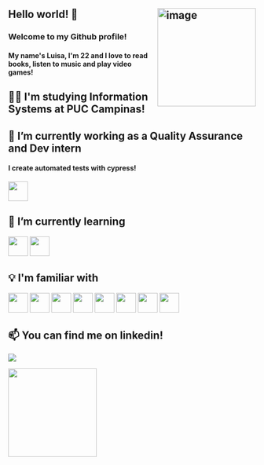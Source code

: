 ## Hello world! 👋 <img src="https://github.com/user-attachments/assets/f6a01b19-0e69-4282-995c-8280e0e6502e" alt="image" align="right" width="200"/>
### Welcome to my Github profile! 

#### My name's Luisa, I'm 22 and I love to read books, listen to music and play video games!

## 👩‍🎓 I'm studying Information Systems at PUC Campinas!


## 🔭 I’m currently working as a Quality Assurance and Dev intern 
#### I create automated tests with cypress!
<img src="https://cdn.jsdelivr.net/gh/devicons/devicon@latest/icons/cypressio/cypressio-original.svg" width="40" height="40"/>

## 🌱 I’m currently learning
<img src="https://cdn.jsdelivr.net/gh/devicons/devicon@latest/icons/dotnetcore/dotnetcore-original.svg" width="40" height="40"/> <img src="https://cdn.jsdelivr.net/gh/devicons/devicon@latest/icons/csharp/csharp-original.svg" width="40" height="40"/>

## 💡 I'm familiar with
<img src="https://cdn.jsdelivr.net/gh/devicons/devicon@latest/icons/python/python-original.svg" width="40" height="40"/> <img src="https://cdn.jsdelivr.net/gh/devicons/devicon@latest/icons/azuredevops/azuredevops-original.svg" width="40" height="40"/> 
<img src="https://cdn.jsdelivr.net/gh/devicons/devicon@latest/icons/postman/postman-original.svg" width="40" height="40"/> <img src="https://cdn.jsdelivr.net/gh/devicons/devicon@latest/icons/sqldeveloper/sqldeveloper-original.svg" width="40" height="40"/>
<img src="https://cdn.jsdelivr.net/gh/devicons/devicon@latest/icons/css3/css3-original.svg" width="40" height="40"/> <img src="https://cdn.jsdelivr.net/gh/devicons/devicon@latest/icons/html5/html5-original.svg" width="40" height="40"/> <img src="https://cdn.jsdelivr.net/gh/devicons/devicon@latest/icons/javascript/javascript-original.svg" width="40" height="40"/> <img src="https://cdn.jsdelivr.net/gh/devicons/devicon@latest/icons/java/java-original.svg" width="40" height="40"/>
          
## 📫 You can find me on linkedin! 
<a href="https://www.linkedin.com/in/maluisa-moraes" target="_blank"><img loading="lazy" src="https://img.shields.io/badge/-LinkedIn-%230077B5?style=for-the-badge&logo=linkedin&logoColor=white" target="_blank"></a> 


          
          
<div>
<a href="https://github.com/lmraes">
<img loading="lazy" height="180em" src="https://github-readme-stats.vercel.app/api/top-langs/?username=l-moraes&layout=compact&langs_count=7&theme=dracula"/>
<!-- <img loading="lazy" height="180em" src="https://github-readme-stats.vercel.app/api?username=lmraes&show_icons=true&theme=dracula&include_all_commits=true&count_private=true"/> -->
</div>
